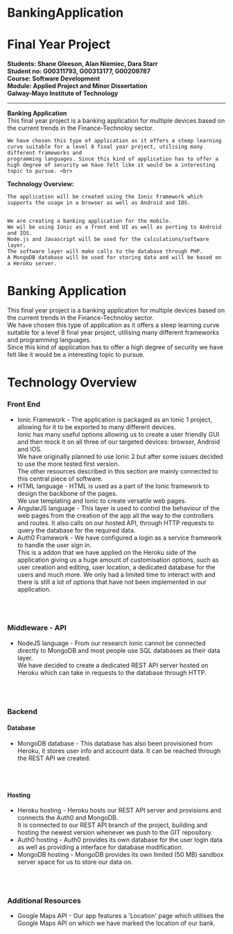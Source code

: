 # BankingApplication


Final Year Project
===================

**Students: Shane Gleeson, Alan Niemiec, Dara Starr**<br>
**Student no: G00311793, G00313177, G00209787**<br>
**Course: Software Development**<br>
**Module: Applied Project and Minor Dissertation**<br>
**Galway-Mayo Institute of Technology**
****

**Banking Application**<br>
	This final year project is a banking application for multiple devices based on the current trends in the Finance-Technoloy sector.<br>

	We have chosen this type of application as it offers a steep learning curve suitable for a level 8 final year project, utilising many different frameworks and
	programming languages. Since this kind of application has to offer a high degree of security we have felt like it would be a interesting topic to pursue. <br>

**Technology Overview:**<br>


	The application will be created using the Ionic Framework which supports the usage in a browser as well as Android and IOS.


	We are creating a banking application for the mobile.
	We wil be using Ionic as a front end UI as well as porting to Android and IOS.
	Node.js and Javascript will be used for the calculations/software layer.
	The software layer will make calls to the database through PHP.
	A MongoDB database will be used for storing data and will be based on a Heroku server.

Banking Application <br>
===================
This final year project is a banking application for multiple devices based on the current trends in the Finance-Technoloy sector.<br>
We have chosen this type of application as it offers a steep learning curve suitable for a level 8 final year project, utilising many different frameworks and
programming languages.<br> Since this kind of application has to offer a high degree of security we have felt like it would be a interesting topic to pursue. <br>

Technology Overview <br>
===================
### Front End <br>
* Ionic Framework - The application is packaged as an Ionic 1 project, allowing for it to be exported to many different devices. <br>
Ionic has many useful options allowing us to create a user friendly GUI and then mock it on all three of our targeted devices: browser, Android and IOS.<br>
We have originally planned to use Ionic 2 but after some issues decided to use the more tested first version.<br>
The other resources described in this section are mainly connected to this central piece of software.<br>
* HTML language - HTML is used as a part of the Ionic framework to design the backbone of the pages.<br> We use templating and Ionic to create versatile web pages.<br>
* AngularJS language - This layer is used to control the behaviour of the web pages from the creation of the app all the way to the controllers and routes. It also calls on our hosted API, through HTTP requests to query the database for the required data.<br>
* Auth0 Framework - We have configured a login as a service framework to handle the user sign in.<br> This is a addon that we have applied on the Heroku side of the application giving us a huge amount of customisation options, such as user creation and editing, user location, a dedicated database for the users and much more. We only had a limited time to interact with and there is still a lot of options that have not been implemented in our application.<br>
<br>
<br>

### Middleware - API <br>
* NodeJS language - From our research Ionic cannot be connected directly to MongoDB and most people use SQL databases as their data layer.<br> We have decided to create a dedicated REST API server hosted on Heroku which can take in requests to the database through HTTP.<br>
<br>
<br>

### Backend <br>
#### Database <br>
* MongoDB database - This database has also been provisioned from Heroku, it stores user info and account data. It can be reached through the REST API we created.<br>
<br>
<br>

#### Hosting <br>
* Heroku hosting - Heroku hosts our REST API server and provisions and connects the Auth0 and MongoDB.<br> It is connected to our REST API branch of the project, building and hosting the newest version whenever we push to the GIT repository.<br>
* Auth0 hosting - Auth0 provides its own database for the user login data as well as providing a interface for database modification.<br>
* MongoDB hosting - MongoDB provides its own limited (50 MB) sandbox server space for us to store our data on.<br>
<br>
<br>

### Additional Resources <br>
* Google Maps API - Our app features a 'Location' page which utilises the Google Maps API on which we have marked the location of our bank.<br>
